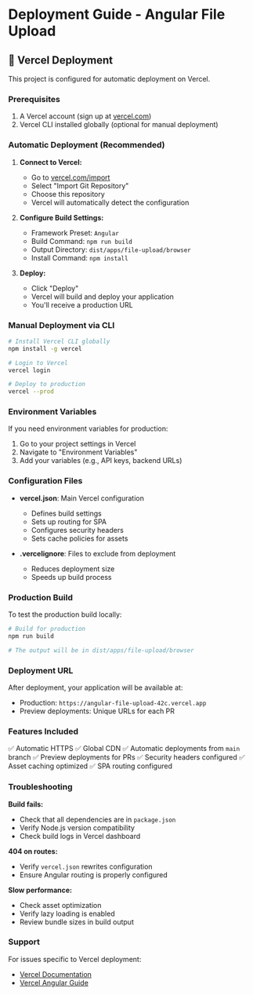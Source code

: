 # Deployment Guide - Angular File Upload

## 🚀 Vercel Deployment

This project is configured for automatic deployment on Vercel.

### Prerequisites

1. A Vercel account (sign up at [vercel.com](https://vercel.com))
2. Vercel CLI installed globally (optional for manual deployment)

### Automatic Deployment (Recommended)

1. **Connect to Vercel:**

   - Go to [vercel.com/import](https://vercel.com/import)
   - Select "Import Git Repository"
   - Choose this repository
   - Vercel will automatically detect the configuration

2. **Configure Build Settings:**

   - Framework Preset: `Angular`
   - Build Command: `npm run build`
   - Output Directory: `dist/apps/file-upload/browser`
   - Install Command: `npm install`

3. **Deploy:**
   - Click "Deploy"
   - Vercel will build and deploy your application
   - You'll receive a production URL

### Manual Deployment via CLI

```bash
# Install Vercel CLI globally
npm install -g vercel

# Login to Vercel
vercel login

# Deploy to production
vercel --prod
```

### Environment Variables

If you need environment variables for production:

1. Go to your project settings in Vercel
2. Navigate to "Environment Variables"
3. Add your variables (e.g., API keys, backend URLs)

### Configuration Files

- **vercel.json**: Main Vercel configuration

  - Defines build settings
  - Sets up routing for SPA
  - Configures security headers
  - Sets cache policies for assets

- **.vercelignore**: Files to exclude from deployment
  - Reduces deployment size
  - Speeds up build process

### Production Build

To test the production build locally:

```bash
# Build for production
npm run build

# The output will be in dist/apps/file-upload/browser
```

### Deployment URL

After deployment, your application will be available at:

- Production: `https://angular-file-upload-42c.vercel.app`
- Preview deployments: Unique URLs for each PR

### Features Included

✅ Automatic HTTPS
✅ Global CDN
✅ Automatic deployments from `main` branch
✅ Preview deployments for PRs
✅ Security headers configured
✅ Asset caching optimized
✅ SPA routing configured

### Troubleshooting

**Build fails:**

- Check that all dependencies are in `package.json`
- Verify Node.js version compatibility
- Check build logs in Vercel dashboard

**404 on routes:**

- Verify `vercel.json` rewrites configuration
- Ensure Angular routing is properly configured

**Slow performance:**

- Check asset optimization
- Verify lazy loading is enabled
- Review bundle sizes in build output

### Support

For issues specific to Vercel deployment:

- [Vercel Documentation](https://vercel.com/docs)
- [Vercel Angular Guide](https://vercel.com/guides/deploying-angular-with-vercel)
